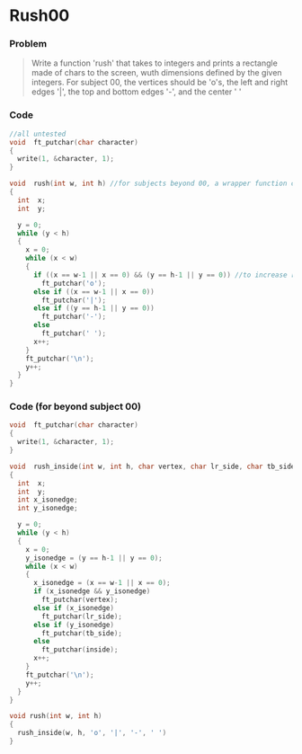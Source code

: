 # Rush00
### Problem
> Write a function 'rush' that takes to integers and prints a rectangle made of chars to the screen, wuth dimensions defined by the given integers.
> For subject 00, the vertices should be 'o's, the left and right edges '|', the top and bottom edges '-', and the center ' '
### Code
```C
//all untested
void  ft_putchar(char character)
{
  write(1, &character, 1);
}

void  rush(int w, int h) //for subjects beyond 00, a wrapper function could be made which changes the characters printed for parts of the rect
{
  int  x;
  int  y;

  y = 0;
  while (y < h)
  {
    x = 0;
    while (x < w)
    {
      if ((x == w-1 || x == 0) && (y == h-1 || y == 0)) //to increase readability, the condition for each axis could be made into a variable
        ft_putchar('o');
      else if ((x == w-1 || x == 0))
        ft_putchar('|');
      else if ((y == h-1 || y == 0))
        ft_putchar('-');
      else
        ft_putchar(' ');
      x++;
    }
    ft_putchar('\n');
    y++;
  }
}
```
### Code (for beyond subject 00)
```C
void  ft_putchar(char character)
{
  write(1, &character, 1);
}

void  rush_inside(int w, int h, char vertex, char lr_side, char tb_side, char inside)
{
  int  x;
  int  y;
  int x_isonedge;
  int y_isonedge;

  y = 0;
  while (y < h)
  {
    x = 0;
    y_isonedge = (y == h-1 || y == 0);
    while (x < w)
    {
      x_isonedge = (x == w-1 || x == 0);
      if (x_isonedge && y_isonedge)
        ft_putchar(vertex);
      else if (x_isonedge)
        ft_putchar(lr_side);
      else if (y_isonedge)
        ft_putchar(tb_side);
      else
        ft_putchar(inside);
      x++;
    }
    ft_putchar('\n');
    y++;
  }
}

void rush(int w, int h)
{
  rush_inside(w, h, 'o', '|', '-', ' ')
}
```
